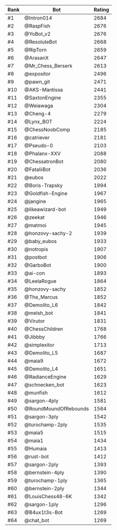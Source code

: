 Rank|Bot|Rating
---|---|---
#1|@Intron014|2684
#2|@RaspFish|2676
#3|@YoBot_v2|2676
#4|@ResoluteBot|2668
#5|@RipTorn|2659
#6|@ArasanX|2647
#7|@Mr_Chess_Berserk|2613
#8|@expositor|2496
#9|@pawn_git|2471
#10|@AKS-Mantissa|2441
#11|@SaxtonEngine|2355
#12|@Weiawaga|2304
#13|@Cheng-4|2279
#14|@Lynx_BOT|2224
#15|@ChessNoobComp|2185
#16|@catriever|2181
#17|@Pseudo-0|2103
#18|@Phalanx-XXV|2088
#19|@ChessatronBot|2080
#20|@FataliiBot|2036
#21|@eubos|2022
#22|@Boris-Trapsky|1994
#23|@Goldfish-Engine|1967
#24|@jangine|1965
#25|@likeawizard-bot|1949
#26|@zeekat|1946
#27|@matmoi|1945
#28|@honzovy-sachy-2|1939
#29|@baby_eubos|1933
#30|@notropis|1907
#31|@postbot|1906
#32|@GarboBot|1900
#33|@ai-con|1893
#34|@LeelaRogue|1864
#35|@honzovy-sachy|1852
#36|@The_Marcus|1852
#37|@Demolito_L6|1842
#38|@melsh_bot|1841
#39|@Virutor|1831
#40|@ChessChildren|1768
#41|@Jibbby|1766
#42|@simplexitor|1713
#43|@Demolito_L5|1687
#44|@maia9|1672
#45|@Demolito_L4|1651
#46|@RadianceEngine|1629
#47|@schnecken_bot|1623
#48|@munfish|1612
#49|@sargon-4ply|1581
#50|@RoundMoundOfRebounds|1564
#51|@sargon-3ply|1542
#52|@turochamp-2ply|1535
#53|@maia5|1515
#54|@maia1|1434
#55|@Humaia|1413
#56|@rust-bot|1412
#57|@sargon-2ply|1393
#58|@bernstein-4ply|1390
#59|@turochamp-1ply|1365
#60|@bernstein-2ply|1344
#61|@LouisChess48-6K|1342
#62|@sargon-1ply|1296
#63|@B4ux1t3s-Bot|1269
#64|@chat_bot|1269
